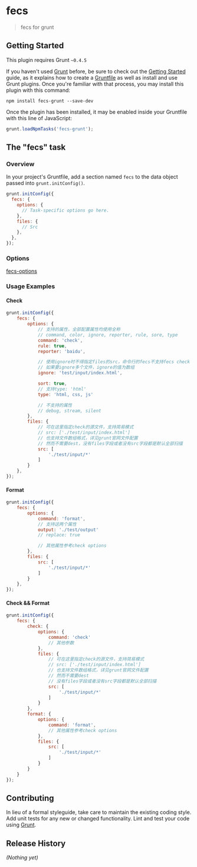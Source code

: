 # fecs

> fecs for grunt

## Getting Started
This plugin requires Grunt `~0.4.5`

If you haven't used [Grunt](http://gruntjs.com/) before, be sure to check out the [Getting Started](http://gruntjs.com/getting-started) guide, as it explains how to create a [Gruntfile](http://gruntjs.com/sample-gruntfile) as well as install and use Grunt plugins. Once you're familiar with that process, you may install this plugin with this command:

```shell
npm install fecs-grunt --save-dev
```

Once the plugin has been installed, it may be enabled inside your Gruntfile with this line of JavaScript:

```js
grunt.loadNpmTasks('fecs-grunt');
```

## The "fecs" task

### Overview
In your project's Gruntfile, add a section named `fecs` to the data object passed into `grunt.initConfig()`.

```js
grunt.initConfig({
  fecs: {
    options: {
      // Task-specific options go here.
    },
    files: {
      // Src
    },
  },
});
```

### Options

[fecs-options](https://github.com/ecomfe/fecs/wiki/CLI)

### Usage Examples

#### Check

```js
grunt.initConfig({
    fecs: {
        options: {
            // 支持的属性，全部配置属性均使用全称
            // command, color, ignore, reporter, rule, sore, type
            command: 'check',
            rule: true,
            reporter: 'baidu',

            // 使用ignore时不得指定files的src，命令行的fecs不支持fecs check [文件模式] --ignore [文件名]
            // 如果要ignore多个文件，ignore的值为数组
            ignore: 'test/input/index.html',

            sort: true,
            // 支持type: 'html'
            type: 'html, css, js'

            // 不支持的属性
            // debug, stream, silent
        },
        files: {
            // 可在这里指定check的源文件，支持简易模式
            // src: ['./test/input/index.html']
            // 也支持文件数组格式，详见grunt官网文件配置
            // 然而不需要dest，没有files字段或者没有src字段都是默认全部扫描
            src: [
                './test/input/*'
            ]
        }
    },
});
```

#### Format

```js
grunt.initConfig({
    fecs: {
        options: {
            command: 'format',
            // 支持这两个属性
            output: './test/output'
            // replace: true

            // 其他属性参考check options
        },
        files: {
            src: [
                './test/input/*'
            ]
        }
    },
});
```

#### Check && Format

```js
grunt.initConfig({
    fecs: {
        check: {
            options: {
                command: 'check'
                // 其他参数
            },
            files: {
                // 可在这里指定check的源文件，支持简易模式
                // src: ['./test/input/index.html']
                // 也支持文件数组格式，详见grunt官网文件配置
                // 然而不需要dest
                // 没有files字段或者没有src字段都是默认全部扫描
                src: [
                    './test/input/*'
                ]
            }
        },
        format: {
            options: {
                command: 'format',
                // 其他属性参考check options
            },
            files: {
                src: [
                    './test/input/*'
                ]
            }
        }
    }
});

```

## Contributing
In lieu of a formal styleguide, take care to maintain the existing coding style. Add unit tests for any new or changed functionality. Lint and test your code using [Grunt](http://gruntjs.com/).

## Release History
_(Nothing yet)_
